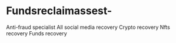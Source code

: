 # Fundsreclaimassest-
Anti-fraud specialist All social media recovery Crypto recovery Nfts recovery Funds recovery
